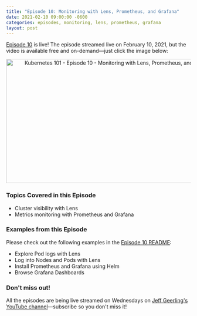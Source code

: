 ```yaml
---
title: "Episode 10: Monitoring with Lens, Prometheus, and Grafana"
date: 2021-02-10 09:00:00 -0600
categories: episodes, monitoring, lens, prometheus, grafana
layout: post
---
```

[Episode 10](https://www.youtube.com/watch?v=zW-E8THfvPY) is live! The episode streamed live on February 10, 2021, but the video is available free and on-demand—just click the image below:

<div style="text-align: center;" class="thumb-wrapper">
  <a href="https://www.youtube.com/watch?v=zW-E8THfvPY">
    <img src="/assets/images/episode-10.jpg" width="600" height="338" alt="Kubernetes 101 - Episode 10 - Monitoring with Lens, Prometheus, and Grafana" class="parent-img-responsive"><span></span>
  </a>
</div>

### Topics Covered in this Episode

  - Cluster visibility with Lens
  - Metrics monitoring with Prometheus and Grafana

### Examples from this Episode

Please check out the following examples in the [Episode 10 README](https://github.com/geerlingguy/kubernetes-101/tree/master/episode-10):

  - Explore Pod logs with Lens
  - Log into Nodes and Pods with Lens
  - Install Prometheus and Grafana using Helm
  - Browse Grafana Dashboards

### Don't miss out!

All the episodes are being live streamed on Wednesdays on [Jeff Geerling's YouTube channel](https://www.youtube.com/c/JeffGeerling)—subscribe so you don't miss it!
